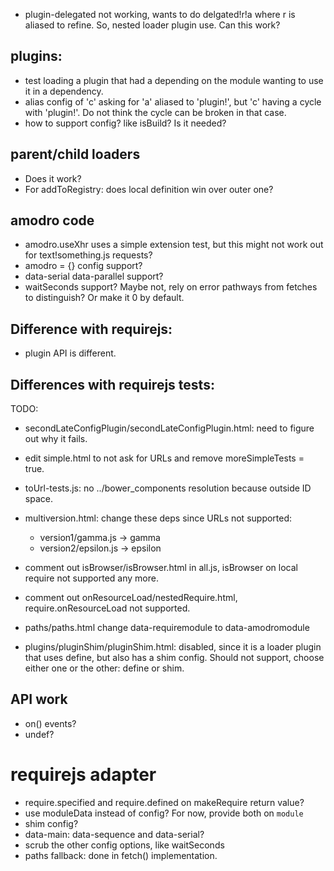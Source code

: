 * plugin-delegated not working, wants to do delgated!r!a where r is aliased to refine. So, nested loader plugin use. Can this work?

## plugins:

* test loading a plugin that had a depending on the module wanting to use it in a dependency.
* alias config of 'c' asking for 'a' aliased to 'plugin!', but 'c' having a cycle with 'plugin!'.
  Do not think the cycle can be broken in that case.
* how to support config? like isBuild? Is it needed?

## parent/child loaders

* Does it work?
* For addToRegistry: does local definition win over outer one?

## amodro code

* amodro.useXhr uses a simple extension test, but this might not work out for
  text!something.js requests?
* amodro = {} config support?
* data-serial data-parallel support?
* waitSeconds support? Maybe not, rely on error pathways from fetches to distinguish? Or make it 0 by default.

## Difference with requirejs:

* plugin API is different.


## Differences with requirejs tests:

TODO:
* secondLateConfigPlugin/secondLateConfigPlugin.html: need to figure out why
  it fails.

* edit simple.html to not ask for URLs and remove moreSimpleTests = true.
* toUrl-tests.js: no ../bower_components resolution because outside ID space.
* multiversion.html: change these deps since URLs not supported:
  * version1/gamma.js -> gamma
  * version2/epsilon.js -> epsilon
* comment out isBrowser/isBrowser.html in all.js, isBrowser on local require not
  supported any more.
* comment out onResourceLoad/nestedRequire.html, require.onResourceLoad not supported.
* paths/paths.html change data-requiremodule to data-amodromodule
* plugins/pluginShim/pluginShim.html: disabled, since it is a loader plugin that uses define, but also has a shim config. Should not support, choose either one or the other: define or shim.

## API work

* on() events?
* undef?

# requirejs adapter

* require.specified and require.defined on makeRequire return value?
* use moduleData instead of config? For now, provide
  both on `module`
* shim config?
* data-main: data-sequence and data-serial?
* scrub the other config options, like waitSeconds
* paths fallback: done in fetch() implementation.
